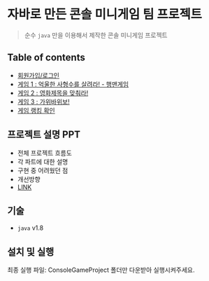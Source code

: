 # 자바로 만든 콘솔 미니게임 팀 프로젝트
> 순수 `java` 만을 이용해서 제작한 콘솔 미니게임 프로젝트

## Table of contents
* [회원가입/로그인](https://github.com/Miniminis/Java-console-minigame-project/tree/master/ConsoleGameProject/src/user)
* [게임 1 : 억울한 사형수를 살려라! - 행맨게임](https://github.com/Miniminis/Java-console-minigame-project/tree/master/ConsoleGameProject/src/hangMan)
* [게임 2 : 영화제목을 맞춰라!](https://github.com/Miniminis/Java-console-minigame-project/tree/master/ConsoleGameProject/src/movieGame)
* [게임 3 : 가위바위보!](https://github.com/Miniminis/Java-console-minigame-project/tree/master/ConsoleGameProject/src/networkreal)
* [게임 랭킹 확인](https://github.com/Miniminis/Java-console-minigame-project/tree/master/ConsoleGameProject/src/lankTest)

## 프로젝트 설명 PPT 
* 전체 프로젝트 흐름도 
* 각 파트에 대한 설명
* 구현 중 어려웠던 점
* 개선방향 
* [LINK](https://docs.google.com/presentation/d/1YYSv0x8HXYi0ogbF0v8LNdtmX6foD5vCLPSmoiuXVho/edit#slide=id.g5aa8f24fab_0_74)

## 기술
* `java` v1.8

## 설치 및 실행
최종 실행 파일: ConsoleGameProject 폴더만 다운받아 실행시켜주세요.
